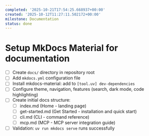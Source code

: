 ```yaml
---
completed: '2025-10-21T17:54:25.668937+00:00'
created: '2025-10-12T11:27:11.502172+00:00'
milestone: Documentation
status: done
---
```


# Setup MkDocs Material for documentation

- [ ] Create `docs/` directory in repository root
- [ ] Add `mkdocs.yml` configuration file
- [ ] Install mkdocs-material: add to `[tool.uv] dev-dependencies`
- [ ] Configure theme, navigation, features (search, dark mode, code highlighting)
- [ ] Create initial docs structure:
  - [ ] index.md (Home - landing page)
  - [ ] get-started.md (Get Started - installation and quick start)
  - [ ] cli.md (CLI - command reference)
  - [ ] mcp.md (MCP - MCP server integration guide)
- [ ] Validation: `uv run mkdocs serve` runs successfully
